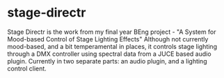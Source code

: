 # stage-directr
Stage Directr is the work from my final year BEng project - "A System for Mood-based Control of Stage Lighting Effects" Although not currently mood-based, and a bit temperamental in places, it controls stage lighting through a DMX controller using spectral data from a JUCE based audio plugin.  Currently in two separate parts: an audio plugin, and a lighting control client.
